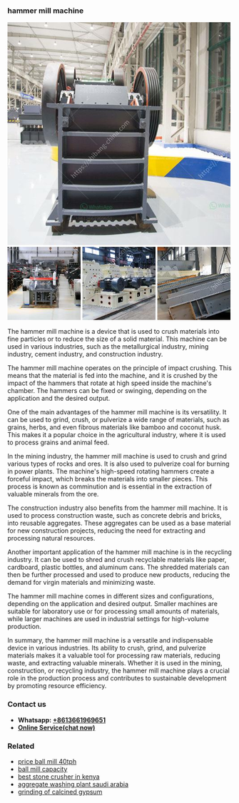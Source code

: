 <h3>hammer mill machine</h3><img src='1704791657.jpg' alt=''><p>The hammer mill machine is a device that is used to crush materials into fine particles or to reduce the size of a solid material. This machine can be used in various industries, such as the metallurgical industry, mining industry, cement industry, and construction industry.</p><p>The hammer mill machine operates on the principle of impact crushing. This means that the material is fed into the machine, and it is crushed by the impact of the hammers that rotate at high speed inside the machine's chamber. The hammers can be fixed or swinging, depending on the application and the desired output.</p><p>One of the main advantages of the hammer mill machine is its versatility. It can be used to grind, crush, or pulverize a wide range of materials, such as grains, herbs, and even fibrous materials like bamboo and coconut husk. This makes it a popular choice in the agricultural industry, where it is used to process grains and animal feed.</p><p>In the mining industry, the hammer mill machine is used to crush and grind various types of rocks and ores. It is also used to pulverize coal for burning in power plants. The machine's high-speed rotating hammers create a forceful impact, which breaks the materials into smaller pieces. This process is known as comminution and is essential in the extraction of valuable minerals from the ore.</p><p>The construction industry also benefits from the hammer mill machine. It is used to process construction waste, such as concrete debris and bricks, into reusable aggregates. These aggregates can be used as a base material for new construction projects, reducing the need for extracting and processing natural resources.</p><p>Another important application of the hammer mill machine is in the recycling industry. It can be used to shred and crush recyclable materials like paper, cardboard, plastic bottles, and aluminum cans. The shredded materials can then be further processed and used to produce new products, reducing the demand for virgin materials and minimizing waste.</p><p>The hammer mill machine comes in different sizes and configurations, depending on the application and desired output. Smaller machines are suitable for laboratory use or for processing small amounts of materials, while larger machines are used in industrial settings for high-volume production.</p><p>In summary, the hammer mill machine is a versatile and indispensable device in various industries. Its ability to crush, grind, and pulverize materials makes it a valuable tool for processing raw materials, reducing waste, and extracting valuable minerals. Whether it is used in the mining, construction, or recycling industry, the hammer mill machine plays a crucial role in the production process and contributes to sustainable development by promoting resource efficiency.</p><h3>Contact us</h3><ul><li><strong>Whatsapp:&nbsp;<a href="https://wa.me/8613661969651">+8613661969651</a></strong></li><li><a href="https://swt.shibang-china.com/?git&amp;zhl&amp;hammer mill machine"><strong>Online Service(chat now)</strong></a></li></ul><h3>Related</h3><ul><li><a href='price ball mill 40tph.md'>price ball mill 40tph</a></li><li><a href='ball mill capacity.md'>ball mill capacity</a></li><li><a href='best stone crusher in kenya.md'>best stone crusher in kenya</a></li><li><a href='aggregate washing plant saudi arabia.md'>aggregate washing plant saudi arabia</a></li><li><a href='grinding of calcined gypsum.md'>grinding of calcined gypsum</a></li></ul>